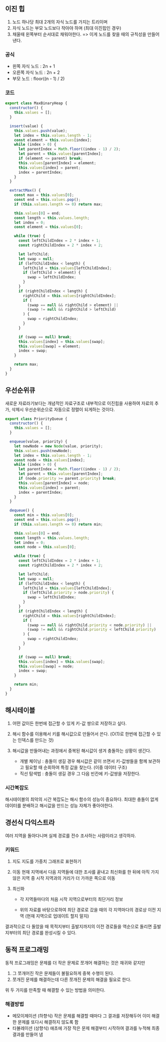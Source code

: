 ## 이진 힙

1. 노드 하나당 최대 2개의 자식 노드를 가지는 트리이며
2. 자식 노드는 부모 노드보다 작아야 하며 (최대 이진힙인 경우)
3. 채울때 왼쪽부터 순서대로 채워야한다. => 이게 노드를 찾을 때의 규칙성을 만들어낸다.

### 공식

- 왼쪽 자식 노드 : 2n + 1
- 오른쪽 자식 노드 : 2n + 2
- 부모 노드 : floor((n - 1) / 2)

### 코드

```js
export class MaxBinaryHeap {
  constructor() {
    this.values = [];
  }

  insert(value) {
    this.values.push(value);
    let index = this.values.length - 1;
    const element = this.values[index];
    while (index > 0) {
      let parentIndex = Math.floor((index - 1) / 2);
      let parent = this.values[parentIndex];
      if (element <= parent) break;
      this.values[parentIndex] = element;
      this.values[index] = parent;
      index = parentIndex;
    }
  }

  extractMax() {
    const max = this.values[0];
    const end = this.values.pop();
    if (this.values.length <= 0) return max;

    this.values[0] = end;
    const length = this.values.length;
    let index = 0;
    const element = this.values[0];

    while (true) {
      const leftChildIndex = 2 * index + 1;
      const rightChildIndex = 2 * index + 2;

      let leftChild;
      let swap = null;
      if (leftChildIndex < length) {
        leftChild = this.values[leftChildIndex];
        if (leftChild > element) {
          swap = leftChildIndex;
        }
      }
      if (rightChildIndex < length) {
        rightChild = this.values[rightChildIndex];
        if (
          (swap == null && rightChild > element) ||
          (swap != null && rightChild > leftChild)
        ) {
          swap = rightChildIndex;
        }
      }

      if (swap == null) break;
      this.values[index] = this.values[swap];
      this.values[swap] = element;
      index = swap;
    }

    return max;
  }
}
```

## 우선순위큐

새로운 자료라기보다는 개념적인 자료구조로 내부적으로 이진힙을 사용하여 자료의 추가, 삭제시 우선순위순으로 자동으로 정렬이 되게하는 것이다.

```js
export class PriorityQueue {
  constructor() {
    this.values = [];
  }

  enqueue(value, priority) {
    let newNode = new Node(value, priority);
    this.values.push(newNode);
    let index = this.values.length - 1;
    const node = this.values[index];
    while (index > 0) {
      let parentIndex = Math.floor((index - 1) / 2);
      let parent = this.values[parentIndex];
      if (node.priority >= parent.priority) break;
      this.values[parentIndex] = node;
      this.values[index] = parent;
      index = parentIndex;
    }
  }

  dequeue() {
    const min = this.values[0];
    const end = this.values.pop();
    if (this.values.length <= 0) return min;

    this.values[0] = end;
    const length = this.values.length;
    let index = 0;
    const node = this.values[0];

    while (true) {
      const leftChildIndex = 2 * index + 1;
      const rightChildIndex = 2 * index + 2;

      let leftChild;
      let swap = null;
      if (leftChildIndex < length) {
        leftChild = this.values[leftChildIndex];
        if (leftChild.priority > node.priority) {
          swap = leftChildIndex;
        }
      }
      if (rightChildIndex < length) {
        rightChild = this.values[rightChildIndex];
        if (
          (swap == null && rightChild.priority < node.priority) ||
          (swap != null && rightChild.priority < leftChild.priority)
        ) {
          swap = rightChildIndex;
        }
      }

      if (swap == null) break;
      this.values[index] = this.values[swap];
      this.values[swap] = node;
      index = swap;
    }

    return min;
  }
}
```

## 해시테이블

1. 어떤 값이든 한번에 접근할 수 있게 키-값 쌍으로 저장하고 싶다.

2. 해시 함수를 이용해서 키를 해시값으로 만들어서 쓴다. (O(1)로 한번에 접근할 수 있는 인덱스를 만드는 것)
3. 해시값을 만들어내는 과정에서 중복된 해시값이 생겨 충돌하는 상황이 생긴다.
   - 개별 체이닝 : 충돌이 생길 경우 해시값은 같이 쓰면서 키-값쌍들을 함께 보관하고 필요할 때 순회하여 특정 값을 찾는다. (이중 데이터 구조)
   - 직선 탐색법 : 충돌이 생길 경우 그 다음 빈칸에 키-값쌍을 저장한다.

### 시간복잡도

해시테이블의 최악의 시간 복잡도는 해시 함수의 성능이 중요하다. 최대한 충돌이 없게 데이터를 분배하고 해시값을 만드는 성능 자체가 좋아야한다.

## 경선식 다익스트라

여러 지역을 돌아다니며 실제 경로를 전수 조사하는 사람이라고 생각하자.

### 키워드

1. 지도
   지도를 가중치 그래프로 표현하기

2. 이동
   현재 지역에서 다음 지역들에 대한 조사를 끝내고 최신화를 한 뒤에 아직 가지 않은 지역 중 시작 지역과의 거리가 더 가까운 쪽으로 이동

3. 최신화

   - 각 지역들마다의 처음 시작 지역으로부터의 최단거리 정보

   - 위의 자료를 바탕으로하여 최단 경로로 갔을 때의 각 지역마다의 경로상 이전 지역 (현재 지역으로 업데이트 할지 말지)

결과적으로 다 돌았을 때 목적지부터 출발지까지의 이전 경로들을 역순으로 돌리면 출발지부터의 최단 경로를 완성시킬 수 있다.

## 동적 프로그래밍

동적 프로그래밍은 문제를 더 작은 문제로 쪼개어 해결하는 것은 재귀와 같지만

1. 그 쪼개어진 작은 문제들이 불필요하게 중복 수행이 된다.
2. 쪼개진 문제를 해결하는데 다른 쪼개진 문제의 해결을 필요로 한다.

위 두 가지를 만족할 때 해결할 수 있는 방법을 의미한다.

### 해결방법

- 메모이제이션 (하향식)
  작은 문제를 해결할 때마다 그 결과를 저장해두어 이미 해결한 문제를 또다시 해결하지 않도록 함
- 타뷸레이션 (상향식)
  애초에 가장 작은 문제 해결부터 시작하여 결과를 누적해 최종 결과를 만들어 냄
